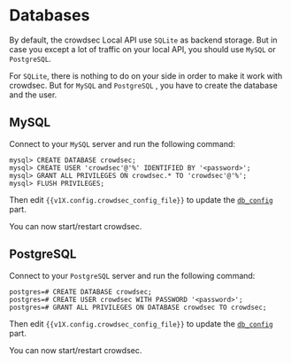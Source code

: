 # Databases

By default, the crowdsec Local API use `SQLite` as backend storage. But in case you except a lot of traffic on your local API, you should use `MySQL` or `PostgreSQL`.

For `SQLite`, there is nothing to do on your side in order to make it work with crowdsec. But for `MySQL` and `PostgreSQL` , you have to create the database and the user.

## MySQL

Connect to your `MySQL` server and run the following command:

```
mysql> CREATE DATABASE crowdsec;
mysql> CREATE USER 'crowdsec'@'%' IDENTIFIED BY '<password>';
mysql> GRANT ALL PRIVILEGES ON crowdsec.* TO 'crowdsec'@'%';
mysql> FLUSH PRIVILEGES;
```

Then edit `{{v1X.config.crowdsec_config_file}}` to update the [`db_config`](/Crowdsec/v1/references/database/#db_config) part.

You can now start/restart crowdsec.

## PostgreSQL

Connect to your `PostgreSQL` server and run the following command:

```
postgres=# CREATE DATABASE crowdsec;
postgres=# CREATE USER crowdsec WITH PASSWORD '<password>';
postgres=# GRANT ALL PRIVILEGES ON DATABASE crowdsec TO crowdsec;
```

Then edit `{{v1X.config.crowdsec_config_file}}` to update the [`db_config`](/Crowdsec/v1/references/database/#db_config) part.

You can now start/restart crowdsec.